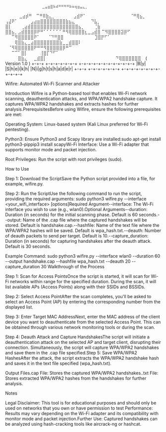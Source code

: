                  ⠀⠀⠀⣀⣤⣶⣿⠷⠾⠛⠛⠛⠛⠷⠶⢶⣶⣤⣄⡀⠀⠀⠀⠀⠀⠀
⠀⠀           ⠀⠀⣀⣴⡾⠛               ⠀⠉⠛⠿⣷⣄⡀⠀⠀⠀
⠀⠀            ⣠⣾⠟⠁⠀⠀⠀⠀⠀     ⠀⠀⠀⠀⠀ ⠀⠀⠀⠈⠛⢿⣦⡀⠀
             ⢠⣼⠟⠁⠀⠀⠀⠀⣠⣴⣶⣿⣿⣿⣿⣿⣿⣿⣿⣷⣦⣄⠀⠀⠀⠀⠀⠙⣧⡀
             ⣿⡇⠀⠀⠀⢀⣴⣾⣿⣿⣿⣿⣿⣿⣿⣿⣿⣿⣿⣿⣿⣿⣿⣦⡀⠀⠀⠀⢈⣷
             ⣿⣿⣦⡀⣠⣾⣿⣿⣿⡿⠟⠛⠁⠁⠁⠁⠁⠁⠛⠻⢿⣿⣿⣿⣿⣆⣀⣠⣾⣿
             ⠉⠻⣿⣿⣿⣿⣽⡿⠋⠀⠀          ⠀⠀⠉⠻⣿⣿⣿⣿⣿⠟⠁
             ⠀⠀⠈⠙⠛⣿⣿⠀⠀⠀⠀      ⠀⠀⠀⠀   ⠀⣹⣿⡟⠋⠁⠀⠀
⠀⠀             ⠀⠀⠀⢿⣿⣷⣄⣀⣴⣿⣿⣿⣿⣿⣿⣿⣿⣷⣀⣀⣾⣿⣿⠇⠀⠀⠀⠀
⠀⠀⠀⠀             ⠀⠈⠻⢿⣿⣿⣿⣿⣿⠟⠛⠛⠻⣿⣿⣿⣿⣿⡿⠛⠉⠀⠀⠀⠀⠀
⠀⠀⠀⠀⠀⠀             ⠀⠀⠉⠉⠁⣿⡇⠀⠀⠀⠀⢸⣿⡏⠙⠋⠁⠀⠀⠀⠀⠀⠀⠀
⠀⠀⠀⠀⠀⠀⠀             ⠀⠀⠀⠀⣿⣷⣄⠀⠀⣀⣾⣿⡇⠀⠀⠀⠀⠀⠀⠀⠀⠀⠀
⠀⠀⠀⠀⠀⠀⠀⠀⠀             ⠀⠀⠙⢿⣿⣿⣿⣿⣿⣿⠀
                     (   Version 1.0   )
          +-+-+ +-+-+-+-+-+-+ +-+-+-+-+-+-+-+-+-+-+-+
          |B|y| |S|h|e|i|k|h| |N|i|g|h|t|s|h|a|d|e|r|
          +-+-+ +-+-+-+-+-+-+ +-+-+-+-+-+-+-+-+-+-+-+


Wifire: Automated Wi-Fi Scanner and Attacker 

Introduction
 Wifire is a Python-based tool that enables Wi-Fi network scanning, deauthentication attacks, and WPA/WPA2 handshake capture. It captures WPA/WPA2 handshakes and extracts hashes for further analysis.PrerequisitesBefore using Wifire, ensure the following prerequisites are met:

Operating
System: Linux-based system (Kali Linux preferred for Wi-Fi pentesting).

Python3: Ensure Python3 and Scapy library are installed:sudo apt-get install python3-pippip3 install scapyWi-Fi Interface: Use a Wi-Fi adapter that supports monitor mode and packet injection.

Root Privileges: Run the script with root privileges (sudo).

How to Use

Step 1: Download the ScriptSave the Python script provided into a file, for example, wifire.py.

Step 2: Run the ScriptUse the following command to run the script, providing the required arguments:
sudo python3 wifire.py --interface <your_wifi_interface> [options]Required Argument--interface: The Wi-Fi interface you wish to use (e.g., wlan0).Optional Arguments--duration: Duration (in seconds) for the initial scanning phase. Default is 60 seconds.--output: Name of the .cap file where the captured handshakes will be stored. Default is handshake.cap.--hashfile: Name of the text file where the WPA/WPA2 hashes will be saved. Default is wpa_hash.txt.--deauth: Number of deauth packets to send per target. Default is 10.--capture_duration: Duration (in seconds) for capturing handshakes after the deauth attack. Default is 30 seconds.

Example Command: sudo python3 wifire.py --interface wlan0 --duration 60 --output handshake.cap --hashfile wpa_hash.txt --deauth 20 --capture_duration 30
Walkthrough of the Process

Step 1: Scan for Access PointsOnce the script is started, it will scan for Wi-Fi networks within range for the specified duration. During the scan, it will list available APs (Access Points) along with their SSIDs and BSSIDs.

Step 2: Select Access PointAfter the scan completes, you'll be asked to select an Access Point (AP) by entering the corresponding number from the displayed list.

Step 3: Enter Target MAC AddressNext, enter the MAC address of the client device you want to deauthenticate from the selected Access Point. This can be obtained through various network monitoring tools or during the scan.

Step 4: Deauth Attack and Capture HandshakesThe script will initiate a deauthentication attack on the selected AP and target client, disrupting their connection. Simultaneously, the script will capture WPA/WPA2 handshakes and save them in the .cap file specified.Step 5: Save WPA/WPA2 HashesAfter the attack, the script extracts the WPA/WPA2 handshake hash and saves it in the text file specified (wpa_hash.txt).

Output Files.cap File: Stores the captured WPA/WPA2 handshakes..txt File: Stores extracted WPA/WPA2 hashes from the handshakes for further analysis.

Notes

Legal Disclaimer: This tool is for educational purposes and should only be used on networks that you own or have permission to test Performance: Results may vary depending on the Wi-Fi adapter and its compatibility with monitor mode and packet injection.Further Use: Captured handshakes can be analyzed using hash-cracking tools like aircrack-ng or hashcat.
